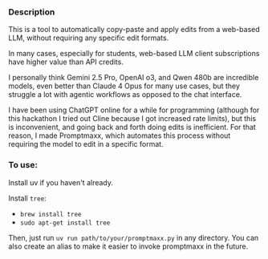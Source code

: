 ### Description

This is a tool to automatically copy-paste and apply edits from a web-based LLM, without requiring any specific edit formats.

In  many cases, especially for students, web-based LLM client subscriptions have higher value than API credits.

I personally think Gemini 2.5 Pro, OpenAI o3, and Qwen 480b are incredible models, even better than Claude 4 Opus for many use cases, but they struggle a lot with agentic workflows as opposed to the chat interface.

I have been using ChatGPT online for a while for programming (although for this hackathon I tried out Cline because I got increased rate limits), but this is inconvenient, and going back and forth doing edits is inefficient. For that reason, I made Promptmaxx, which automates this process without requiring the model to edit in a specific format.

### To use:

Install uv if you haven't already.

Install `tree`:
- `brew install tree`
- `sudo apt-get install tree`

Then, just run `uv run path/to/your/promptmaxx.py` in any directory. You can also create an alias to make it easier to invoke promptmaxx in the future.
